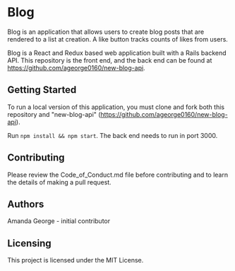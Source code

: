 # Blog

Blog is an application that allows users to create blog posts that are rendered to a list at creation. A like button tracks counts of likes from users.

Blog is a React and Redux based web application built with a Rails backend API. This repository is the front end, and the back end can be found at https://github.com/ageorge0160/new-blog-api.

## Getting Started

To run a local version of this application, you must clone and fork both this repository and "new-blog-api" (https://github.com/ageorge0160/new-blog-api).

Run ```npm install && npm start```. The back end needs to run in port 3000. 

## Contributing

Please review the Code_of_Conduct.md file before contributing and to learn the details of making a pull request.

## Authors

Amanda George - initial contributor

## Licensing

This project is licensed under the MIT License.
